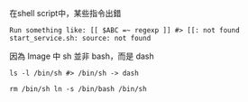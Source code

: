 在shell script中，某些指令出錯
```
Run something like: [[ $ABC =~ regexp ]] #> [[: not found
start_service.sh: source: not found
```

因為 Image 中 sh 並非 bash，而是 dash
```
ls -l /bin/sh #> /bin/sh -> dash
```

```
rm /bin/sh ln -s /bin/bash /bin/sh
```